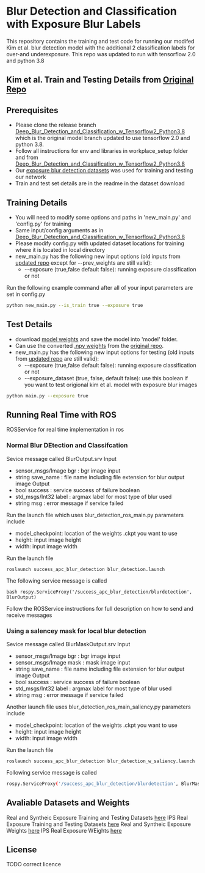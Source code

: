 # Blur Detection and Classification with Exposure Blur Labels

This repository contains the training and test code for running our modifed Kim et al. blur detection model with the additional 2 classification labels for over-and underexposure. This repo was updated to run with tensorflow 2.0 and python 3.8

## Kim et al. Train and Testing Details from [Original Repo](https://github.com/HyeongseokSon1/deep_blur_detection_and_classification.git)
## Prerequisites 
- Please clone the release branch [Deep_Blur_Detection_and_Classification_w_Tensorflow2_Python3.8](https://github.com/SUCCESS-MURI/success_apc_blur_detection.git) which is the original model branch updated to use tensorflow 2.0 and python 3.8. 
- Follow all instructions for env and libraries in workplace_setup folder and from [Deep_Blur_Detection_and_Classification_w_Tensorflow2_Python3.8](https://github.com/SUCCESS-MURI/success_apc_blur_detection.git)
- Our [exposure blur detection datasets](https://bridge.apt.ri.cmu.edu/exposure/real_synthetic_dataset) was used for training and testing our network 
- Train and test set details are in the readme in the dataset download

## Training Details
- You will need to modify some options and paths in 'new_main.py' and 'config.py' for training
- Same input/config arguments as in [Deep_Blur_Detection_and_Classification_w_Tensorflow2_Python3.8](https://github.com/SUCCESS-MURI/success_apc_blur_detection.git) 
- Please modify config.py with updated dataset locations for training where it is located in local directory
- new_main.py has the following new input options (old inputs from [updated repo](https://github.com/SUCCESS-MURI/success_apc_blur_detection.git) except for --prev_weights are still valid):
  - --exposure (true,false default false): running exposure classification or not

Run the following example command after all of your input parameters are set in config.py 
```bash
python new_main.py --is_train true --exposure true
```

## Test Details
- download [model weights](https://bridge.apt.ri.cmu.edu/exposure/real_synthetic_weights) and save the model into 'model' folder.
- Can use the converted [.npy weights](https://bridge.apt.ri.cmu.edu/exposure/npy_kim_weights) from the [original repo](https://github.com/HyeongseokSon1/deep_blur_detection_and_classification.git).
- new_main.py has the following new input options for testing (old inputs from [updated repo](https://github.com/SUCCESS-MURI/success_apc_blur_detection.git) are still valid):
  - --exposure (true,false default false): running exposure classification or not
  - --exposure_dataset (true, false, default false): use this boolean if you want to test origional kim et al. model with exposure blur images

```bash
python main.py --exposure true
```

## Running Real Time with ROS
ROSService for real time implementation in ros 

### Normal Blur DEtection and Classifcation
Sevice message called BlurOutput.srv
Input
- sensor_msgs/Image bgr : bgr image input 
- string save_name : file name including file extension for blur output image
Output
- bool success : service success of failure boolean
- std_msgs/Int32 label : argmax label for most type of blur used
- string msg : error message if service failed

Run the launch file which uses blur_detection_ros_main.py parameters include
- model_checkpoint: location of the weights .ckpt you want to use 
- height: input image height
- width: input image width

Run the launch file
```
roslaunch success_apc_blur_detection blur_detection.launch
```

The following service message is called

```
bash rospy.ServiceProxy('/success_apc_blur_detection/blurdetection', BlurOutput)
```
 Follow the ROSService instructions for full description on how to send and receive messages
 

### Using a salencey mask for local blur detection
Sevice message called BlurMaskOutput.srv
Input
- sensor_msgs/Image bgr : bgr image input 
- sensor_msgs/Image mask : mask image input 
- string save_name : file name including file extension for blur output image
Output
- bool success : service success of failure boolean
- std_msgs/Int32 label : argmax label for most type of blur used
- string msg : error message if service failed

Another launch file uses blur_detection_ros_main_saliency.py parameters include
- model_checkpoint: location of the weights .ckpt you want to use 
- height: input image height
- width: input image width

Run the launch file
```
roslaunch success_apc_blur_detection blur_detection_w_saliency.launch
```

Following service message is called

```bash
rospy.ServiceProxy('/success_apc_blur_detection/blurdetection', BlurMaskOutput)
```

## Avaliable Datasets and Weights 
Real and Syntheic Exposure Training and Testing Datasets [here](https://bridge.apt.ri.cmu.edu/exposure/real_synthetic_dataset)
IPS Real Exposure Training and Testing Datasets [here](https://bridge.apt.ri.cmu.edu/exposure/ips_real_dataset)
Real and Syntheic Exposure Weights [here](https://bridge.apt.ri.cmu.edu/exposure/real_synthetic_weights)
IPS Real Exposure WEights [here](https://bridge.apt.ri.cmu.edu/exposure/ips_real_weights)

## License ##
TODO correct licence 


